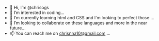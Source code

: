 - 👋 Hi, I’m @chrisogs
- 👀 I’m interested in coding...
- 🌱 I’m currently learning html and CSS and I'm looking to perfect those ...
- 💞️ I’m looking to collaborate on these languages and more in the near future...
- 📫 You can reach me on chrisnna10@gmail.com ...

<!---
chrisogs/chrisogs is a ✨ special ✨ repository because its `README.md` (this file) appears on your GitHub profile.
You can click the Preview link to take a look at your changes.
--->
